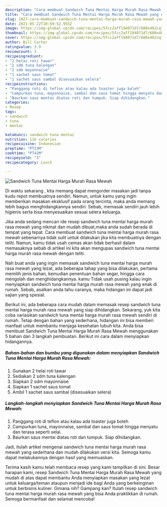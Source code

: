 ```yaml
---
description: "Cara membuat Sandwich Tuna Mentai Harga Murah Rasa Mewah yang enak Untuk Jualan"
title: "Cara membuat Sandwich Tuna Mentai Harga Murah Rasa Mewah yang enak Untuk Jualan"
slug: 1027-cara-membuat-sandwich-tuna-mentai-harga-murah-rasa-mewah-yang-enak-untuk-jualan
date: 2021-05-22T10:59:52.955Z
image: https://img-global.cpcdn.com/recipes/5fcc2aff194071d7/680x482cq70/sandwich-tuna-mentai-harga-murah-rasa-mewah-foto-resep-utama.jpg
thumbnail: https://img-global.cpcdn.com/recipes/5fcc2aff194071d7/680x482cq70/sandwich-tuna-mentai-harga-murah-rasa-mewah-foto-resep-utama.jpg
cover: https://img-global.cpcdn.com/recipes/5fcc2aff194071d7/680x482cq70/sandwich-tuna-mentai-harga-murah-rasa-mewah-foto-resep-utama.jpg
author: Bill Carter
ratingvalue: 3.9
reviewcount: 3
recipeingredient:
- "2 helai roti tawar"
- "2 sdm tuna kalengan"
- "2 sdm mayonnaise"
- "1 sachet saus tomat"
- "1 sachet saus sambal disesuaikan selera"
recipeinstructions:
- "Panggang roti di teflon atau kalau ada toaster juga boleh"
- "Campurkan tuna, mayonnaise, sambal dan saus tomat hingga menyatu dan terasa seperti selai."
- "Baurkan saus mentai diatas roti dan tumpuk. Siap dihidangkan."
categories:
- Resep
tags:
- sandwich
- tuna
- mentai

katakunci: sandwich tuna mentai 
nutrition: 116 calories
recipecuisine: Indonesian
preptime: "PT23M"
cooktime: "PT42M"
recipeyield: "3"
recipecategory: Lunch

---
```



![Sandwich Tuna Mentai Harga Murah Rasa Mewah](https://img-global.cpcdn.com/recipes/5fcc2aff194071d7/680x482cq70/sandwich-tuna-mentai-harga-murah-rasa-mewah-foto-resep-utama.jpg)

Di waktu  sekarang , kita memang dapat mengorder masakan jadi tanpa kudu repot membuatnya sendiri. Namun, untuk kamu yang ingin memberikan masakan eksklusif pada orang tercinta, maka anda memang lebih bagus menghidangkannya sendiri. Sebab, memasak sendiri jauh lebih higienis serta bisa menyesuaikan sesuai selera keluarga.

Jika anda sedang mencari ide resep sandwich tuna mentai harga murah rasa mewah yang nikmat dan mudah dibuat,maka anda sudah berada di tempat yang tepat. Cara membuat sandwich tuna mentai harga murah rasa mewah  sebenarnya tidak sulit untuk dilakukan jika kita membuatnya dengan teliti. Namun, kamu tidak usah cemas akan tidak berhasil dalam memasaknya 
sebab di artikel ini kita akan mengupas sandwich tuna mentai harga murah rasa mewah dengan teliti.  



Nah buat anda yang ingin memasak sandwich tuna mentai harga murah rasa mewah yang lezat, ada beberapa tahap yang bisa dilakukan, pertama memilih jenis bahan, kemudian penentuan bahan segar, hingga cara mengolah dan menghidangkannya. kamu Tidak usah pusing kalau ingin menyiapkan sandwich tuna mentai harga murah rasa mewah yang enak di rumah. Sebab, asalkan anda  tahu caranya, maka hidangan ini dapat jadi sajian yang spesial.

Berikut ini, ada beberapa cara mudah dalam memasak resep sandwich tuna mentai harga murah rasa mewah yang siap dihidangkan. Sekarang, yuk kita coba variasikan sandwich tuna mentai harga murah rasa mewah sendiri di rumah. Tetap dengan bahan yang sederhana, hidangan ini bisa memberi manfaat untuk membantu menjaga kesehatan tubuh kita. Anda bisa membuat Sandwich Tuna Mentai Harga Murah Rasa Mewah menggunakan 5 bahan dan 3 langkah pembuatan. Berikut ini cara dalam menyiapkan hidangannya.

<!--inarticleads1-->

##### Bahan-bahan dan bumbu yang digunakan dalam menyiapkan Sandwich Tuna Mentai Harga Murah Rasa Mewah:

1. Gunakan 2 helai roti tawar
1. Sediakan 2 sdm tuna kalengan
1. Siapkan 2 sdm mayonnaise
1. Siapkan 1 sachet saus tomat
1. Ambil 1 sachet saus sambal (disesuaikan selera)




<!--inarticleads2-->

##### Langkah-langkah menyiapkan Sandwich Tuna Mentai Harga Murah Rasa Mewah:

1. Panggang roti di teflon atau kalau ada toaster juga boleh
1. Campurkan tuna, mayonnaise, sambal dan saus tomat hingga menyatu dan terasa seperti selai.
1. Baurkan saus mentai diatas roti dan tumpuk. Siap dihidangkan.




Jadi, itulah artikel mengenai  sandwich tuna mentai harga murah rasa mewah  yang sederhana dan mudah dilakukan versi kita. Semoga kamu dapat melakukannya dengan hasil yang memuaskan. 

Terima kasih kamu telah membaca resep yang kami tampilkan di sini. Besar harapan kami, resep  Sandwich Tuna Mentai Harga Murah Rasa Mewah yang mudah di atas dapat membantu Anda menyiapkan masakan yang lezat untuk keluarga/teman ataupun menjadi ide bagi Anda yang berkeinginan untuk berbisnis kuliner. Gimana nih? Gampang kan? Itulah resep sandwich tuna mentai harga murah rasa mewah yang bisa Anda praktikkan di rumah. Semoga bermanfaat dan selamat mencoba!


